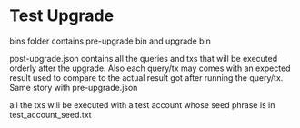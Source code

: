 # Test Upgrade

bins folder contains pre-upgrade bin and upgrade bin

post-upgrade.json contains all the queries and txs that will be executed orderly after the upgrade. Also each query/tx may comes with an expected result used to compare to the actual result got after running the query/tx. Same story with pre-upgrade.json

all the txs will be executed with a test account whose seed phrase is in test_account_seed.txt 